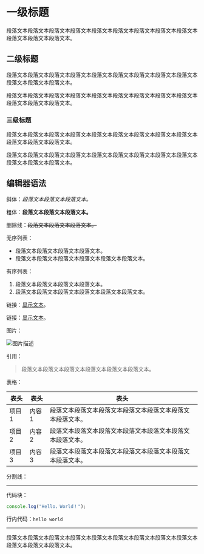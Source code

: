 # 一级标题

段落文本段落文本段落文本段落文本段落文本段落文本段落文本段落文本段落文本段落文本段落文本段落文本。

## 二级标题

段落文本段落文本段落文本段落文本段落文本段落文本段落文本段落文本段落文本段落文本段落文本段落文本。

段落文本段落文本段落文本段落文本段落文本段落文本段落文本段落文本段落文本段落文本段落文本段落文本。

### 三级标题

段落文本段落文本段落文本段落文本段落文本段落文本段落文本段落文本段落文本段落文本段落文本段落文本。

段落文本段落文本段落文本段落文本段落文本段落文本段落文本段落文本段落文本段落文本段落文本段落文本。

## 编辑器语法

斜体：_段落文本段落文本段落文本。_

粗体：**段落文本段落文本段落文本。**

删除线：~~段落文本段落文本段落文本。~~

无序列表：

- 段落文本段落文本段落文本段落文本。
- 段落文本段落文本段落文本段落文本段落文本段落文本。

有序列表：

1. 段落文本段落文本段落文本段落文本。
2. 段落文本段落文本段落文本段落文本段落文本段落文本。

链接：[显示文本](链接地址)。

链接：[显示文本](链接地址)。

图片：

![图片描述](https://cdn-doocs.oss-cn-shenzhen.aliyuncs.com/gh/doocs/md/images/logo-2.png)

引用：

> 段落文本段落文本段落文本段落文本段落文本段落文本。

表格：

| 表头  | 表头  | 表头                                                       |
| ----- | ----- | ---------------------------------------------------------- |
| 项目1 | 内容1 | 段落文本段落文本段落文本段落文本段落文本段落文本段落文本。 |
| 项目2 | 内容2 | 段落文本段落文本段落文本段落文本段落文本段落文本段落文本。 |
| 项目3 | 内容3 | 段落文本段落文本段落文本段落文本段落文本段落文本段落文本。 |

分割线：

---

代码块：

```javascript
console.log("Hello，World！");
```

行内代码：`hello world`

---

段落文本段落文本段落文本段落文本段落文本段落文本段落文本段落文本段落文本段落文本段落文本段落文本。
